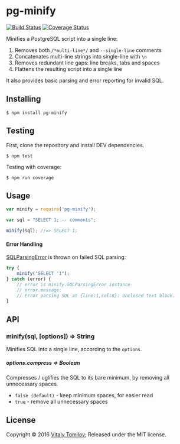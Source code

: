 pg-minify
=========

[![Build Status](https://travis-ci.org/vitaly-t/pg-minify.svg?branch=master)](https://travis-ci.org/vitaly-t/pg-minify)
[![Coverage Status](https://coveralls.io/repos/vitaly-t/pg-minify/badge.svg?branch=master)](https://coveralls.io/r/vitaly-t/pg-minify?branch=master)

Minifies a PostgreSQL script into a single line: 

1. Removes both `/*multi-line*/` and `--single-line` comments
2. Concatenates multi-line strings into single-line with `\n`
3. Removes redundant line gaps: line breaks, tabs and spaces
4. Flattens the resulting script into a single line

It also provides basic parsing and error reporting for invalid SQL.

## Installing

```
$ npm install pg-minify
```

## Testing

First, clone the repository and install DEV dependencies.

```
$ npm test
```

Testing with coverage:
```
$ npm run coverage
```

## Usage

```js
var minify = require('pg-minify');

var sql = "SELECT 1; -- comments";

minify(sql); //=> SELECT 1;
```

#### Error Handling

[SQLParsingError] is thrown on failed SQL parsing:

```js
try {
    minify("SELECT '1");
} catch (error) {
    // error is minify.SQLParsingError instance
    // error.message:
    // Error parsing SQL at {line:1,col:8}: Unclosed text block.
}
```

## API

### minify(sql, [options]) ⇒ String

Minifies SQL into a single line, according to the `options`.

##### options.compress ⇒ Boolean

Compresses / uglifies the SQL to its bare minimum, by removing all unnecessary spaces.

* `false (default)` - keep minimum spaces, for easier read
* `true` - remove all unnecessary spaces 

## License

Copyright © 2016 [Vitaly Tomilov](https://github.com/vitaly-t);
Released under the MIT license.

[SQLParsingError]:https://github.com/vitaly-t/pg-minify/blob/master/lib/error.js#L12
